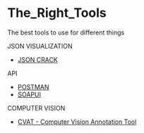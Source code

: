 # The_Right_Tools
The best tools to use for different things

JSON VISUALIZATION
- [JSON CRACK](https://github.com/AykutSarac/jsoncrack.com)

API
- [POSTMAN](https://www.postman.com/)
- [SOAPUI](https://www.soapui.org/)

COMPUTER VISION
- [CVAT - Computer Vision Annotation Tool](https://github.com/opencv/cvat)


